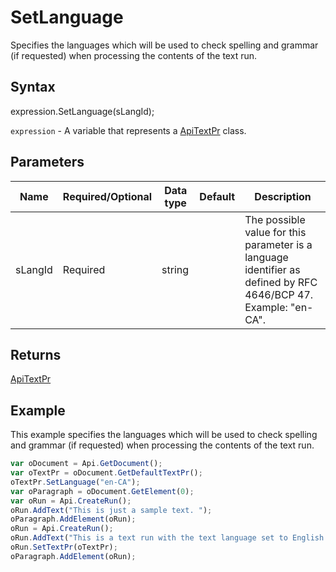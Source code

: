 # SetLanguage

Specifies the languages which will be used to check spelling and grammar (if requested) when processing
the contents of the text run.

## Syntax

expression.SetLanguage(sLangId);

`expression` - A variable that represents a [ApiTextPr](../ApiTextPr.md) class.

## Parameters

| **Name** | **Required/Optional** | **Data type** | **Default** | **Description** |
| ------------- | ------------- | ------------- | ------------- | ------------- |
| sLangId | Required | string |  | The possible value for this parameter is a language identifier as defined by RFC 4646/BCP 47. Example: "en-CA". |

## Returns

[ApiTextPr](../../ApiTextPr/ApiTextPr.md)

## Example

This example specifies the languages which will be used to check spelling and grammar (if requested) when processing the contents of the text run.

```javascript
var oDocument = Api.GetDocument();
var oTextPr = oDocument.GetDefaultTextPr();
oTextPr.SetLanguage("en-CA");
var oParagraph = oDocument.GetElement(0);
var oRun = Api.CreateRun();
oRun.AddText("This is just a sample text. ");
oParagraph.AddElement(oRun);
oRun = Api.CreateRun();
oRun.AddText("This is a text run with the text language set to English (Canada).");
oRun.SetTextPr(oTextPr);
oParagraph.AddElement(oRun);
```
